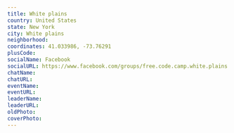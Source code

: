 ```yaml
---
title: White plains
country: United States
state: New York
city: White plains
neighborhood: 
coordinates: 41.033986, -73.76291
plusCode:
socialName: Facebook
socialURL: https://www.facebook.com/groups/free.code.camp.white.plains
chatName:
chatURL:
eventName:
eventURL:
leaderName:
leaderURL:
oldPhoto: 
coverPhoto:
---
```

